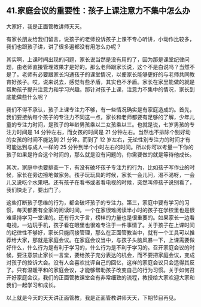 ## 41.家庭会议的重要性：孩子上课注意力不集中怎么办
大家好，我是正面管教讲师天天。


有家长朋友给我们留言，说孩子的老师投诉孩子上课不专心听讲，小动作比较多，我们也跟孩子讲，讲了很多遍都没有用怎么办呢？


其实啊，上课时间出现的问题，家长说当然是没有用的了，因为那是课堂纪律问题，由老师直接管理效果才是好的。那么老师跟家长说，这个不是白说吗？当然不是了。老师有必要跟家长沟通孩子的课堂情况，以便家长能够更好的与老师共同教育好孩子。哎，说来说去，感觉有些矛盾，其实也不矛盾。家长在家里能做的就是帮助孩子提升注意力和学习兴趣。那针对孩子上课，注意力不集中的情况，家长到底能做些什么呢？


我们不得不承认，孩子上课专注力不够，有一些情况确实是有家庭造成的。首先，我们要接纳每个孩子的专注力不同这一点，家长和老师都要有足够的了解，少年儿童的专注力时间，是孩子的年龄男孩乘以二女孩乘以三。也就是说，七岁男孩的专注力时间是 14 分钟左右，而女孩的时间是 21 分钟左右。当然也不排除个别好动的女孩的时间不能达到 21 分钟。而到了 12 岁左右，无论性别专注力的时间才有可能达到与成人一样的 25 分钟到半个小时左右的时间。所以你可以考量一下你的孩子如果是符合这个时间的，那么就是没有问题的，你需要做的就是等待他成长。


其次，家庭中也要排查一下，有没有破坏孩子专注力的行为，比如孩子写作业的时候，家长在旁边擦地做家务。孩子玩玩具的时候，家长一会儿问，渴不渴呀，一会儿又说吃个水果吧。还有孩子在看书或者看电视的时候，突然叫停孩子说别看了，我们快走了，要出门了。


这些打断孩子思维的行为，都会破坏孩子的专注力。第三，家庭中要有学习的习惯，每天都要有全家的阅读时间，一个在家很难阅读半小时的孩子在学校里也是很难坚持学习一堂课的。还有行大于言，榜样的力量也是很重要的。如果家长一边看电视，一边玩手机，孩子看在眼里也很难专注于一件事情了。关于孩子在上课时间的纪律性不够好，家长只能间接管理，那么在正面管教当中，就有一个工具可以推荐给大家，那就是家庭会议。在家庭会议当中，与孩子头脑风暴一下，上课需要做好什么，什么行为是有利于学习的，什么行为是不利于学习的。召开家庭会议的时候，要注意禁止家长一言堂，要给孩子充分表达的机会，而不要把家庭会议，变成对孩子的控诉大会。没有人会喜欢批评自己的回忆，这样的家庭会议只会适得其反了。只有温暖平和的家庭会议，才能够帮助孩子改变自己的行为习惯。关于如何召开好家庭会议，我们的正面管教课堂会有非常细致的流程，教授给大家欢迎大家和我们一起学习和成长。


以上就是今天的天天讲正面管教，我是正面管教讲师天天，下期节目再见。

